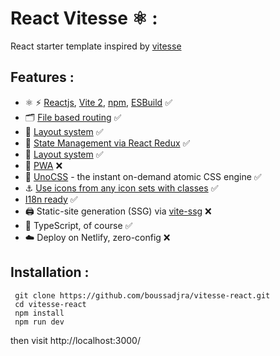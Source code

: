 # React Vitesse  ⚛️ :

React starter template inspired by [vitesse](https://github.com/antfu/vitesse)

## Features : 

- ⚛️ ⚡️ [Reactjs](https://github.com/facebook/react), [Vite 2](https://github.com/vitejs/vite), [npm](https://npmjs.com/), [ESBuild](https://github.com/evanw/esbuild) ✅
- 🗂 [File based routing](./src/pages) ✅
- 📑 [Layout system](./src/layouts) ✅
- 🏪 [State Management via React Redux](https://react-redux.js.org/) ✅
- 🧱 [Layout system](./src/layouts) ✅
- 📲 [PWA](https://github.com/antfu/vite-plugin-pwa) ❌
- 🎨 [UnoCSS](https://github.com/antfu/unocss) - the instant on-demand atomic CSS engine ✅
- ⚓ [Use icons from any icon sets with classes](https://github.com/antfu/unocss/tree/main/packages/preset-icons) ✅
- [I18n ready](./src/locales) ✅
- 🖨 Static-site generation (SSG) via [vite-ssg](https://github.com/antfu/vite-ssg) ❌
- 🦾 TypeScript, of course ✅
- ☁️ Deploy on Netlify, zero-config ❌
  
## Installation : 

     git clone https://github.com/boussadjra/vitesse-react.git
     cd vitesse-react
     npm install
     npm run dev 

then visit http://localhost:3000/
